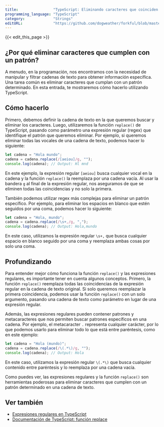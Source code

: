 ```yaml
---
title:                "TypeScript: Eliminando caracteres que coinciden con un patrón"
programming_language: "TypeScript"
category:             "Strings"
editURL:              "https://github.com/dogweather/forkful/blob/master/content/es/typescript/deleting-characters-matching-a-pattern.md"
---
```


{{< edit_this_page >}}

## ¿Por qué eliminar caracteres que cumplen con un patrón?

A menudo, en la programación, nos encontramos con la necesidad de manipular y filtrar cadenas de texto para obtener información específica. Una tarea común es eliminar caracteres que cumplan con un patrón determinado. En esta entrada, te mostraremos cómo hacerlo utilizando TypeScript.

## Cómo hacerlo

Primero, debemos definir la cadena de texto en la que queremos buscar y eliminar los caracteres. Luego, utilizaremos la función `replace()` de TypeScript, pasando como parámetro una expresión regular (regex) que identifique el patrón que queremos eliminar. Por ejemplo, si queremos eliminar todas las vocales de una cadena de texto, podemos hacer lo siguiente:

```TypeScript
let cadena = "Hola mundo";
cadena = cadena.replace(/[aeiou]/g, "");
console.log(cadena); // Output: Hl mnd
```

En este ejemplo, la expresión regular `[aeiou]` busca cualquier vocal en la cadena y la función `replace()` la reemplaza por una cadena vacía. Al usar la bandera `g` al final de la expresión regular, nos aseguramos de que se eliminen todas las coincidencias y no solo la primera.

También podemos utilizar regex más complejas para eliminar un patrón específico. Por ejemplo, para eliminar los espacios en blanco que estén seguidos por una coma, podemos hacer lo siguiente:

```TypeScript
let cadena = "Hola, mundo";
cadena = cadena.replace(/\s+,/g, ",");
console.log(cadena); // Output: Hola,mundo
```

En este caso, utilizamos la expresión regular `\s+,` que busca cualquier espacio en blanco seguido por una coma y reemplaza ambas cosas por solo una coma.

## Profundizando

Para entender mejor cómo funciona la función `replace()` y las expresiones regulares, es importante tener en cuenta algunos conceptos. Primero, la función `replace()` reemplaza todas las coincidencias de la expresión regular en la cadena de texto original. Si solo queremos reemplazar la primera coincidencia, podemos usar la función `replace()` con un solo argumento, pasando una cadena de texto como parámetro en lugar de una expresión regular.

Además, las expresiones regulares pueden contener patrones y metacaracteres que nos permiten buscar patrones específicos en una cadena. Por ejemplo, el metacaracter `.` representa cualquier carácter, por lo que podemos usarlo para eliminar todo lo que está entre paréntesis, como en este ejemplo:

```TypeScript
let cadena = "Hola (mundo)";
cadena = cadena.replace(/\(.*\)/g, "");
console.log(cadena); // Output: Hola
```

En este caso, utilizamos la expresión regular `\(.*\)` que busca cualquier contenido entre paréntesis y lo reemplaza por una cadena vacía.

Como puedes ver, las expresiones regulares y la función `replace()` son herramientas poderosas para eliminar caracteres que cumplen con un patrón determinado en una cadena de texto.

## Ver también

- [Expresiones regulares en TypeScript](https://developer.mozilla.org/es/docs/Web/JavaScript/Guide/Regular_Expressions)
- [Documentación de TypeScript: función replace](https://www.typescriptlang.org/docs/handbook/strings.html#string-replace)